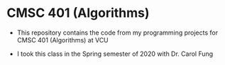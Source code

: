 # CMSC 401 (Algorithms)

-    This repository contains the code from my programming projects for CMSC 401 (Algorithms) at VCU

-    I took this class in the Spring semester of 2020 with Dr. Carol Fung